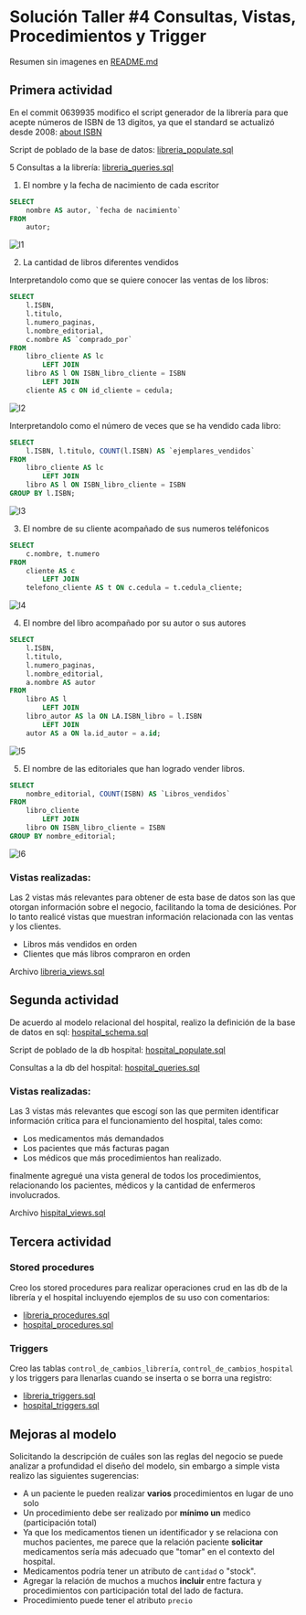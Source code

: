 # Solución Taller #4 Consultas, Vistas, Procedimientos y Trigger

Resumen sin imagenes en [README.md](./README.md)

## Primera actividad

En el commit 0639935
modifico el script generador de la librería para que acepte números de ISBN de 13 digitos, ya que el standard se actualizó desde 2008: [about ISBN](https://www.isbn.org/about_ISBN_standard)

Script de poblado de la base de datos: [libreria_populate.sql](./libreria_populate.sql)

5 Consultas a la librería: [libreria_queries.sql](./libreria_queries.sql)

1. El nombre y la fecha de nacimiento de cada escritor

```sql
SELECT
    nombre AS autor, `fecha de nacimiento`
FROM
    autor;
```

![l1](./img/l1.png)

2. La cantidad de libros diferentes vendidos

Interpretandolo como que se quiere conocer las ventas de los libros:

```sql
SELECT
    l.ISBN,
    l.titulo,
    l.numero_paginas,
    l.nombre_editorial,
    c.nombre AS `comprado_por`
FROM
    libro_cliente AS lc
        LEFT JOIN
    libro AS l ON ISBN_libro_cliente = ISBN
        LEFT JOIN
    cliente AS c ON id_cliente = cedula;
```

![l2](./img/l2.png)

Interpretandolo como el número de veces que se ha vendido cada libro:

```sql
SELECT
    l.ISBN, l.titulo, COUNT(l.ISBN) AS `ejemplares_vendidos`
FROM
    libro_cliente AS lc
        LEFT JOIN
    libro AS l ON ISBN_libro_cliente = ISBN
GROUP BY l.ISBN;
```

![l3](./img/l3.png)

3. El nombre de su cliente acompañado de sus numeros teléfonicos

```sql
SELECT
    c.nombre, t.numero
FROM
    cliente AS c
        LEFT JOIN
    telefono_cliente AS t ON c.cedula = t.cedula_cliente;
```

![l4](./img/l4.png)

4. El nombre del libro acompañado por su autor o sus autores

```sql
SELECT
    l.ISBN,
    l.titulo,
    l.numero_paginas,
    l.nombre_editorial,
    a.nombre AS autor
FROM
    libro AS l
        LEFT JOIN
    libro_autor AS la ON LA.ISBN_libro = l.ISBN
        LEFT JOIN
    autor AS a ON la.id_autor = a.id;
```

![l5](./img/l5.png)

5. El nombre de las editoriales que han logrado vender libros.
```sql
SELECT 
    nombre_editorial, COUNT(ISBN) AS `Libros_vendidos`
FROM
    libro_cliente
        LEFT JOIN
    libro ON ISBN_libro_cliente = ISBN
GROUP BY nombre_editorial;
```

![l6](./img/l6.png)


### Vistas realizadas:

Las 2 vistas más relevantes para obtener de esta base de datos son las que otorgan información sobre el negocio, facilitando la toma de desiciónes. Por lo tanto realicé vistas que muestran información relacionada con las ventas y los clientes.

- Libros más vendidos en orden
- Clientes que más libros compraron en orden

Archivo [libreria_views.sql](./libreria_views.sql)

## Segunda actividad

De acuerdo al modelo relacional del hospital, realizo la definición de la base de datos en sql: [hospital_schema.sql](./hospital_schema.sql)

Script de poblado de la db hospital: [hospital_populate.sql](./hospital_populate.sql)

Consultas a la db del hospital: [hospital_queries.sql](./hospital_queries.sql)

### Vistas realizadas:

Las 3 vistas más relevantes que escogí son las que permiten identificar información crítica para el funcionamiento del hospital, tales como:

- Los medicamentos más demandados
- Los pacientes que más facturas pagan
- Los médicos que más procedimientos han realizado.

finalmente agregué una vista general de todos los procedimientos, relacionando los pacientes, médicos y la cantidad de enfermeros involucrados.

Archivo [hispital_views.sql](./hispital_views.sql)

## Tercera actividad

### Stored procedures

Creo los stored procedures para realizar operaciones crud en las db de la librería y el hospital incluyendo ejemplos de su uso con comentarios:

- [libreria_procedures.sql](./libreria_procedures.sql)
- [hospital_procedures.sql](./hospital_procedures.sql)

### Triggers

Creo las tablas `control_de_cambios_librería`, `control_de_cambios_hospital` y los triggers para llenarlas cuando se inserta o se borra una registro:

- [libreria_triggers.sql](./libreria_triggers.sql)
- [hospital_triggers.sql](./hospital_triggers.sql)

## Mejoras al modelo

Solicitando la descripción de cuáles son las reglas del negocio se puede analizar a profundidad el diseño del modelo, sin embargo a simple vista realizo las siguientes sugerencias:

- A un paciente le pueden realizar **varios** procedimientos en lugar de uno solo
- Un procedimiento debe ser realizado por **mínimo un** medico (participación total)
- Ya que los medicamentos tienen un identificador y se relaciona con muchos pacientes, me parece que la relación paciente **solicitar** medicamentos sería más adecuado que "tomar" en el contexto del hospital.
- Medicamentos podría tener un atributo de `cantidad` o "stock".
- Agregar la relación de muchos a muchos **incluir** entre factura y procedimientos con participación total del lado de factura.
- Procedimiento puede tener el atributo `precio`

```

```
